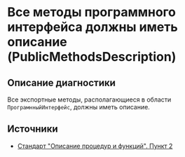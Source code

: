 # Все методы программного интерфейса должны иметь описание (PublicMethodsDescription)

<!-- Блоки выше заполняются автоматически, не трогать -->
## Описание диагностики
Все экспортные методы, располагающиеся в области `ПрограмнныйИнтерфейс`, должны иметь описание.

## Источники
* [Стандарт "Описание процедур и функций". Пункт 2](https://its.1c.ru/db/v8std#content:453:hdoc)
